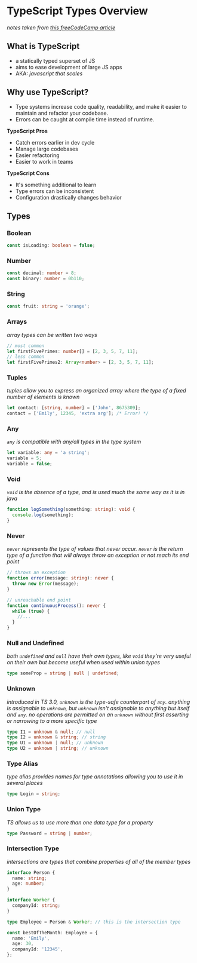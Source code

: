 # TypeScript Types Overview

_notes taken from [this freeCodeCamp article](https://www.freecodecamp.org/news/the-definitive-typescript-handbook/)_

## What is TypeScript

- a statically typed superset of JS
- aims to ease development of large JS apps
- AKA: _javascript that scales_

## Why use TypeScript?

- Type systems increase code quality, readability, and make it easier to maintain and refactor your codebase.
- Errors can be caught at compile time instead of runtime.

**TypeScript Pros**

- Catch errors earlier in dev cycle
- Manage large codebases
- Easier refactoring
- Easier to work in teams

**TypeScript Cons**

- It's something additional to learn
- Type errors can be inconsistent
- Configuration drastically changes behavior

## Types

### Boolean

```ts
const isLoading: boolean = false;
```

### Number

```ts
const decimal: number = 8;
const binary: number = 0b110;
```

### String

```ts
const fruit: string = 'orange';
```

### Arrays

_array types can be written two ways_

```ts
// most common
let firstFivePrimes: number[] = [2, 3, 5, 7, 11];
// less common
let firstFivePrimes2: Array<number> = [2, 3, 5, 7, 11];
```

### Tuples

_tuples allow you to express an organized array where the type of a fixed number of elements is known_

```ts
let contact: [string, number] = ['John', 8675309];
contact = ['Emily', 12345, 'extra arg']; /* Error! */
```

### Any

_`any` is compatible with any/all types in the type system_

```ts
let variable: any = 'a string';
variable = 5;
variable = false;
```

### Void

_`void` is the absence of a type, and is used much the same way as it is in java_

```ts
function logSomething(something: string): void {
  console.log(something);
}
```

### Never

_`never` represents the type of values that never occur. `never` is the return type of a function that will always throw an exception or not reach its end point_

```ts
// throws an exception
function error(message: string): never {
  throw new Error(message);
}

// unreachable end point
function continuousProcess(): never {
  while (true) {
    //...
  }
}
```

### Null and Undefined

_both `undefined` and `null` have their own types, like `void` they're very useful on their own but become useful when used within union types_

```ts
type someProp = string | null | undefined;
```

### Unknown

_introduced in TS 3.0, `unknown` is the type-safe counterpart of `any`. anything is assignable to `unknown`, but `unknown` isn't assignable to anything but itself and `any`. no operations are permitted on an `unknown` without first asserting or narrowing to a more specific type_

```ts
type I1 = unknown & null; // null
type I2 = unknown & string; // string
type U1 = unknown | null; // unknown
type U2 = unknown | string; // unknown
```

### Type Alias

_type alias provides names for type annotations allowing you to use it in several places_

```ts
type Login = string;
```

### Union Type

_TS allows us to use more than one data type for a property_

```ts
type Password = string | number;
```

### Intersection Type

_intersections are types that combine properties of all of the member types_

```ts
interface Person {
  name: string;
  age: number;
}

interface Worker {
  companyId: string;
}

type Employee = Person & Worker; // this is the intersection type

const bestOfTheMonth: Employee = {
  name: 'Emily',
  age: 30,
  companyId: '12345',
};
```
